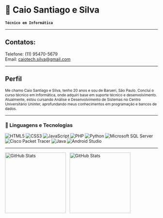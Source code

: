 # 🚀 Caio Santiago e Silva

**`Técnico em Informática`**

---

## Contatos:
Telefone: (11) 95470-5679 </br>
Email: caiotech.silva@gmail.com

---

## Perfil

<p style="font-size: 12px;">Me chamo Caio Santiago e Silva, tenho 20 anos e sou de Barueri, São Paulo. Concluí o curso técnico em Informática, onde adquiri base em suporte técnico e 
  desenvolvimento. Atualmente, estou cursando Análise e Desenvolvimento de Sistemas no Centro Universitário Uninter, aprofundando meus conhecimentos em programação e bancos de dados.</p>

---

### 🤖 Linguagens e Tecnologias

![HTML5](https://img.shields.io/badge/HTML5-E34F26?style=for-the-badge&logo=html5&logoColor=white)
![CSS3](https://img.shields.io/badge/CSS3-1572B6?style=for-the-badge&logo=css3&logoColor=white)
![JavaScript](https://img.shields.io/badge/JavaScript-F7DF1E?style=for-the-badge&logo=javascript&logoColor=black)
![PHP](https://img.shields.io/badge/PHP-777BB4?style=for-the-badge&logo=php&logoColor=white)
![Python](https://img.shields.io/badge/Python-3776AB?style=for-the-badge&logo=python&logoColor=white)
![Microsoft SQL Server](https://img.shields.io/badge/Microsoft%20SQL%20Server-CC2927?style=for-the-badge&logo=microsoft-sql-server&logoColor=white)
![Cisco Packet Tracer](https://img.shields.io/badge/Cisco%20Packet%20Tracer-1C87CA?style=for-the-badge&logo=cisco&logoColor=white)
![Java](https://img.shields.io/badge/Java-007396?style=for-the-badge&logo=java&logoColor=white)
![Android Studio](https://img.shields.io/badge/Android%20Studio-3DDC84?style=for-the-badge&logo=android-studio&logoColor=white)

---

<p>
  <img 
    align="left" 
    alt="GitHub Stats" 
    height="200" 
    style="padding-right: 10px;" 
    src="https://github-readme-stats.vercel.app/api?username=CaioSilvaTech&show_icons=true&theme=tokyonight&include_all_commits=true&locale=pt-br" 
  />

<img 
      align="left" 
      alt="GitHub Stats" 
      height="200" 
      src="https://github-readme-stats.vercel.app/api/top-langs/?username=CaioSilvaTech&theme=tokyonight&layout=compact&custom_title=Tecnologias&langs_count=9" 
  />

</p>

